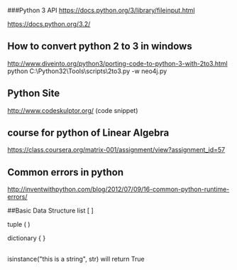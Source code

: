 ###Python 3 API
https://docs.python.org/3/library/fileinput.html

https://docs.python.org/3.2/


## How to convert python 2 to 3 in windows
http://www.diveinto.org/python3/porting-code-to-python-3-with-2to3.html
python C:\Python32\Tools\scripts\2to3.py -w neo4j.py




## Python Site 
http://www.codeskulptor.org/ (code snippet)

## course for python of Linear Algebra
https://class.coursera.org/matrix-001/assignment/view?assignment_id=57

## Common errors in python
http://inventwithpython.com/blog/2012/07/09/16-common-python-runtime-errors/


##Basic Data Structure
list     [  ]

tuple  ( )

dictionary { } 

##
isinstance("this is a string", str) will return True
